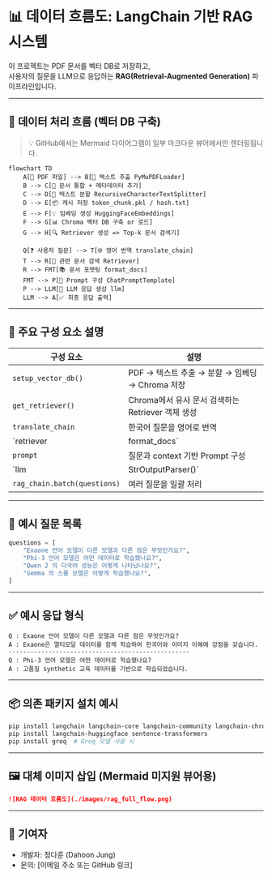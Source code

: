 # 📊 데이터 흐름도: LangChain 기반 RAG 시스템

이 프로젝트는 PDF 문서를 벡터 DB로 저장하고,  
사용자의 질문을 LLM으로 응답하는 **RAG(Retrieval-Augmented Generation)** 파이프라인입니다.

---

## 📂 데이터 처리 흐름 (벡터 DB 구축)

> 💡 GitHub에서는 Mermaid 다이어그램이 일부 마크다운 뷰어에서만 렌더링됩니다.

```mermaid
flowchart TD
    A[📂 PDF 파일] --> B[🧠 텍스트 추출 PyMuPDFLoader]
    B --> C[📄 문서 통합 + 메타데이터 추가]
    C --> D[🔪 텍스트 분할 RecursiveCharacterTextSplitter]
    D --> E[📦 캐시 저장 token_chunk.pkl / hash.txt]
    E --> F[💡 임베딩 생성 HuggingFaceEmbeddings]
    F --> G[📊 Chroma 벡터 DB 구축 or 로드]
    G --> H[🔍 Retriever 생성 => Top-k 문서 검색기]
 
    Q[❓ 사용자 질문] --> T[🌐 영어 번역 translate_chain]
    T --> R[🔎 관련 문서 검색 Retriever]
    R --> FMT[📚 문서 포맷팅 format_docs]
    FMT --> P[📝 Prompt 구성 ChatPromptTemplate]
    P --> LLM[🤖 LLM 응답 생성 llm]
    LLM --> A[✅ 최종 응답 출력]
```


---

## 🧪 주요 구성 요소 설명

| 구성 요소 | 설명 |
|-----------|------|
| `setup_vector_db()` | PDF → 텍스트 추출 → 분할 → 임베딩 → Chroma 저장 |
| `get_retriever()` | Chroma에서 유사 문서 검색하는 Retriever 객체 생성 |
| `translate_chain` | 한국어 질문을 영어로 번역 |
| `retriever | format_docs` | 관련 문서 검색 후 문자열로 정리 |
| `prompt` | 질문과 context 기반 Prompt 구성 |
| `llm | StrOutputParser()` | LLM에 요청하고, 응답 파싱 |
| `rag_chain.batch(questions)` | 여러 질문을 일괄 처리 |

---

## 💬 예시 질문 목록

```python
questions = [
    "Exaone 언어 모델이 다른 모델과 다른 점은 무엇인가요?",
    "Phi-3 언어 모델은 어떤 데이터로 학습했나요?",
    "Qwen 2 의 다국어 성능은 어떻게 나타났나요?",
    "Gemma 의 스몰 모델은 어떻게 학습했나요?",
]
```

---

## ✅ 예시 응답 형식

```text
Q : Exaone 언어 모델이 다른 모델과 다른 점은 무엇인가요?
A : Exaone은 멀티모달 데이터를 함께 학습하여 한국어와 이미지 이해에 강점을 갖습니다.
--------------------------------------------------
Q : Phi-3 언어 모델은 어떤 데이터로 학습했나요?
A : 고품질 synthetic 교육 데이터를 기반으로 학습되었습니다.
```

---

## 📦 의존 패키지 설치 예시

```bash
pip install langchain langchain-core langchain-community langchain-chroma
pip install langchain-huggingface sentence-transformers
pip install groq  # Groq 모델 사용 시
```

---

## 🖼️ 대체 이미지 삽입 (Mermaid 미지원 뷰어용)

```markdown
![RAG 데이터 흐름도](./images/rag_full_flow.png)
```

---

## 🙌 기여자

- 개발자: 정다훈 (Dahoon Jung)
- 문의: [이메일 주소 또는 GitHub 링크]
